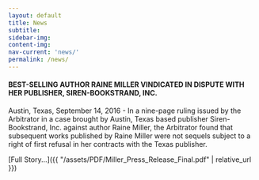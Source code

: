 ```yaml
---
layout: default
title: News
subtitle:
sidebar-img:
content-img:
nav-current: 'news/'
permalink: /news/
---
```

#### BEST-SELLING AUTHOR RAINE MILLER VINDICATED IN DISPUTE WITH HER PUBLISHER, SIREN-BOOKSTRAND, INC.

Austin, Texas, September 14, 2016 - In a nine-page ruling issued by the Arbitrator in a case brought by Austin, Texas based publisher Siren-Bookstrand, Inc. against author Raine Miller, the Arbitrator found that subsequent works published by Raine Miller were not sequels subject to a right of first refusal in her contracts with the Texas publisher.

[Full Story...]({{ "/assets/PDF/Miller_Press_Release_Final.pdf" | relative_url }})